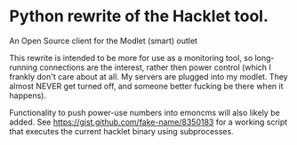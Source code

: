 Python rewrite of the Hacklet tool.
=======

An Open Source client for the Modlet (smart) outlet

This rewrite is intended to be more for use as a monitoring tool, so long-running connections are the interest, rather then power control (which I frankly don't care about at all. My servers are plugged into my modlet. They almost NEVER get turned off, and someone better fucking be there when it happens).

Functionality to push power-use numbers into emoncms will also likely be added. See https://gist.github.com/fake-name/8350183 for a working script that executes the current hacklet binary using subprocesses.

